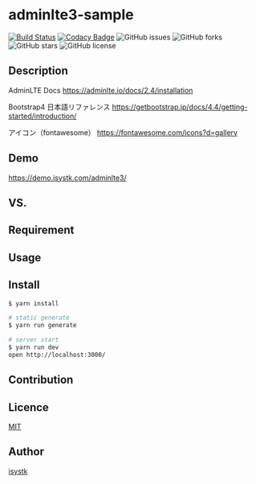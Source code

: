adminlte3-sample
====

[![Build Status](https://travis-ci.org/isystk/adminlte3-sample.svg?branch=master)](https://travis-ci.org/isystk/adminlte3-sample)
[![Codacy Badge](https://api.codacy.com/project/badge/Grade/a0383e55ada246b2b9f1ba4edfa6c94f)](https://www.codacy.com/manual/isystk/adminlte3-sample?utm_source=github.com&amp;utm_medium=referral&amp;utm_content=isystk/adminlte3-sample&amp;utm_campaign=Badge_Grade)
![GitHub issues](https://img.shields.io/github/issues/isystk/adminlte3-sample)
![GitHub forks](https://img.shields.io/github/forks/isystk/adminlte3-sample)
![GitHub stars](https://img.shields.io/github/stars/isystk/adminlte3-sample)
![GitHub license](https://img.shields.io/github/license/isystk/adminlte3-sample)


## Description

AdminLTE Docs
https://adminlte.io/docs/2.4/installation

Bootstrap4 日本語リファレンス
https://getbootstrap.jp/docs/4.4/getting-started/introduction/

アイコン（fontawesome）
https://fontawesome.com/icons?d=gallery


## Demo
https://demo.isystk.com/adminlte3/

## VS. 

## Requirement

## Usage

## Install

``` bash
$ yarn install

# static generate
$ yarn run generate

# server start
$ yarn run dev
open http://localhost:3000/
```

## Contribution

## Licence

[MIT](https://github.com/isystk/adminlte3-sample/LICENCE)

## Author

[isystk](https://github.com/isystk)


